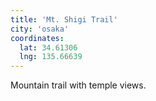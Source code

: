 ```yaml
---
title: 'Mt. Shigi Trail'
city: 'osaka'
coordinates:
  lat: 34.61306
  lng: 135.66639
---
```


Mountain trail with temple views.
